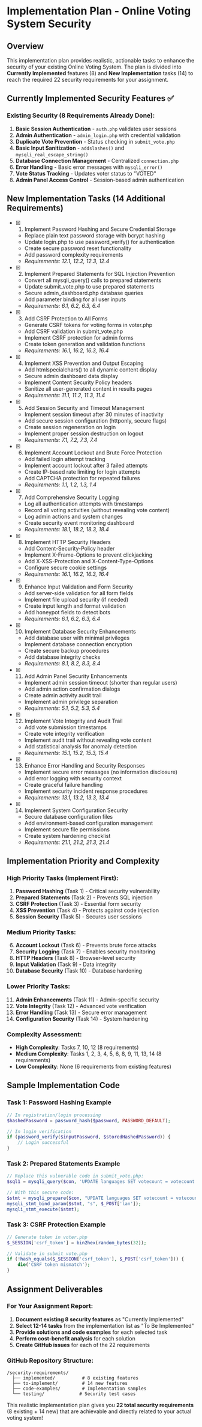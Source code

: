 # Implementation Plan - Online Voting System Security

## Overview

This implementation plan provides realistic, actionable tasks to enhance the security of your existing Online Voting System. The plan is divided into **Currently Implemented** features (8) and **New Implementation** tasks (14) to reach the required 22 security requirements for your assignment.

## Currently Implemented Security Features ✅

### Existing Security (8 Requirements Already Done):
1. **Basic Session Authentication** - `auth.php` validates user sessions
2. **Admin Authentication** - `admin_login.php` with credential validation
3. **Duplicate Vote Prevention** - Status checking in `submit_vote.php`
4. **Basic Input Sanitization** - `addslashes()` and `mysqli_real_escape_string()`
5. **Database Connection Management** - Centralized `connection.php`
6. **Error Handling** - Basic error messages with `mysqli_error()`
7. **Vote Status Tracking** - Updates voter status to "VOTED"
8. **Admin Panel Access Control** - Session-based admin authentication

## New Implementation Tasks (14 Additional Requirements)

- [x] 1. Implement Password Hashing and Secure Credential Storage





  - Replace plain text password storage with bcrypt hashing
  - Update login.php to use password_verify() for authentication
  - Create secure password reset functionality
  - Add password complexity requirements
  - _Requirements: 12.1, 12.2, 12.3, 12.4_

- [x] 2. Implement Prepared Statements for SQL Injection Prevention





  - Convert all mysqli_query() calls to prepared statements
  - Update submit_vote.php to use prepared statements
  - Secure admin_dashboard.php database queries
  - Add parameter binding for all user inputs
  - _Requirements: 6.1, 6.2, 6.3, 6.4_

- [x] 3. Add CSRF Protection to All Forms

















  - Generate CSRF tokens for voting forms in voter.php
  - Add CSRF validation in submit_vote.php
  - Implement CSRF protection for admin forms
  - Create token generation and validation functions
  - _Requirements: 16.1, 16.2, 16.3, 16.4_

- [x] 4. Implement XSS Prevention and Output Escaping







  - Add htmlspecialchars() to all dynamic content display
  - Secure admin dashboard data display
  - Implement Content Security Policy headers
  - Sanitize all user-generated content in results pages
  - _Requirements: 11.1, 11.2, 11.3, 11.4_

- [x] 5. Add Session Security and Timeout Management





  - Implement session timeout after 30 minutes of inactivity
  - Add secure session configuration (httponly, secure flags)
  - Create session regeneration on login
  - Implement proper session destruction on logout
  - _Requirements: 7.1, 7.2, 7.3, 7.4_

- [x] 6. Implement Account Lockout and Brute Force Protection





  - Add failed login attempt tracking
  - Implement account lockout after 3 failed attempts
  - Create IP-based rate limiting for login attempts
  - Add CAPTCHA protection for repeated failures
  - _Requirements: 1.1, 1.2, 1.3, 1.4_

- [x] 7. Add Comprehensive Security Logging





  - Log all authentication attempts with timestamps
  - Record all voting activities (without revealing vote content)
  - Log admin actions and system changes
  - Create security event monitoring dashboard
  - _Requirements: 18.1, 18.2, 18.3, 18.4_

- [x] 8. Implement HTTP Security Headers








  - Add Content-Security-Policy header
  - Implement X-Frame-Options to prevent clickjacking
  - Add X-XSS-Protection and X-Content-Type-Options
  - Configure secure cookie settings
  - _Requirements: 16.1, 16.2, 16.3, 16.4_

- [x] 9. Enhance Input Validation and Form Security





  - Add server-side validation for all form fields
  - Implement file upload security (if needed)
  - Create input length and format validation
  - Add honeypot fields to detect bots
  - _Requirements: 6.1, 6.2, 6.3, 6.4_

- [x] 10. Implement Database Security Enhancements





  - Add database user with minimal privileges
  - Implement database connection encryption
  - Create secure backup procedures
  - Add database integrity checks
  - _Requirements: 8.1, 8.2, 8.3, 8.4_

- [x] 11. Add Admin Panel Security Enhancements





  - Implement admin session timeout (shorter than regular users)
  - Add admin action confirmation dialogs
  - Create admin activity audit trail
  - Implement admin privilege separation
  - _Requirements: 5.1, 5.2, 5.3, 5.4_

- [x] 12. Implement Vote Integrity and Audit Trail





  - Add vote submission timestamps
  - Create vote integrity verification
  - Implement audit trail without revealing vote content
  - Add statistical analysis for anomaly detection
  - _Requirements: 15.1, 15.2, 15.3, 15.4_

- [x] 13. Enhance Error Handling and Security Responses




  - Implement secure error messages (no information disclosure)
  - Add error logging with security context
  - Create graceful failure handling
  - Implement security incident response procedures
  - _Requirements: 13.1, 13.2, 13.3, 13.4_

- [x] 14. Implement System Configuration Security





  - Secure database configuration files
  - Add environment-based configuration management
  - Implement secure file permissions
  - Create system hardening checklist
  - _Requirements: 21.1, 21.2, 21.3, 21.4_



## Implementation Priority and Complexity

### High Priority Tasks (Implement First):
1. **Password Hashing** (Task 1) - Critical security vulnerability
2. **Prepared Statements** (Task 2) - Prevents SQL injection
3. **CSRF Protection** (Task 3) - Essential form security
4. **XSS Prevention** (Task 4) - Protects against code injection
5. **Session Security** (Task 5) - Secures user sessions

### Medium Priority Tasks:
6. **Account Lockout** (Task 6) - Prevents brute force attacks
7. **Security Logging** (Task 7) - Enables security monitoring
8. **HTTP Headers** (Task 8) - Browser-level security
9. **Input Validation** (Task 9) - Data integrity
10. **Database Security** (Task 10) - Database hardening

### Lower Priority Tasks:
11. **Admin Enhancements** (Task 11) - Admin-specific security
12. **Vote Integrity** (Task 12) - Advanced vote verification
13. **Error Handling** (Task 13) - Secure error management
14. **Configuration Security** (Task 14) - System hardening

### Complexity Assessment:
- **High Complexity**: Tasks 7, 10, 12 (8 requirements)
- **Medium Complexity**: Tasks 1, 2, 3, 4, 5, 6, 8, 9, 11, 13, 14 (8 requirements)
- **Low Complexity**: None (6 requirements from existing features)

## Sample Implementation Code

### Task 1: Password Hashing Example
```php
// In registration/login processing
$hashedPassword = password_hash($password, PASSWORD_DEFAULT);

// In login verification
if (password_verify($inputPassword, $storedHashedPassword)) {
    // Login successful
}
```

### Task 2: Prepared Statements Example
```php
// Replace this vulnerable code in submit_vote.php:
$sql1 = mysqli_query($con, 'UPDATE languages SET votecount = votecount + 1 WHERE fullname = "' . $_POST['lan'] . '"');

// With this secure code:
$stmt = mysqli_prepare($con, "UPDATE languages SET votecount = votecount + 1 WHERE fullname = ?");
mysqli_stmt_bind_param($stmt, "s", $_POST['lan']);
mysqli_stmt_execute($stmt);
```

### Task 3: CSRF Protection Example
```php
// Generate token in voter.php
$_SESSION['csrf_token'] = bin2hex(random_bytes(32));

// Validate in submit_vote.php
if (!hash_equals($_SESSION['csrf_token'], $_POST['csrf_token'])) {
    die('CSRF token mismatch');
}
```

## Assignment Deliverables

### For Your Assignment Report:
1. **Document existing 8 security features** as "Currently Implemented"
2. **Select 12-14 tasks** from the implementation list as "To Be Implemented"
3. **Provide solutions and code examples** for each selected task
4. **Perform cost-benefit analysis** for each solution
5. **Create GitHub issues** for each of the 22 requirements

### GitHub Repository Structure:
```
/security-requirements/
  ├── implemented/          # 8 existing features
  ├── to-implement/         # 14 new features
  ├── code-examples/        # Implementation samples
  └── testing/             # Security test cases
```

This realistic implementation plan gives you **22 total security requirements** (8 existing + 14 new) that are achievable and directly related to your actual voting system!